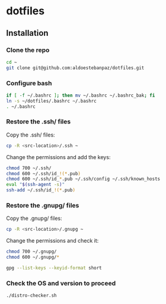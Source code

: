 # dotfiles

## Installation

### Clone the repo

```sh
cd ~
git clone git@github.com:aldoestebanpaz/dotfiles.git
```

### Configure bash

```sh
if [ -f ~/.bashrc ]; then mv ~/.bashrc ~/.bashrc_bak; fi
ln -s ~/dotfiles/.bashrc ~/.bashrc
. ~/.bashrc
```

### Restore the .ssh/ files

Copy the .ssh/ files:

```sh
cp -R <src-location>/.ssh ~
```

Change the permissions and add the keys:

```sh
chmod 700 ~/.ssh/
chmod 600 ~/.ssh/id_!(*.pub)
chmod 600 ~/.ssh/id_*.pub ~/.ssh/config ~/.ssh/known_hosts
eval "$(ssh-agent -s)"
ssh-add ~/.ssh/id_!(*.pub)
```

### Restore the .gnupg/ files

Copy the .gnupg/ files:

```sh
cp -R <src-location>/.gnupg ~
```

Change the permissions and check it:

```sh
chmod 700 ~/.gnupg/
chmod 600 ~/.gnupg/*

gpg --list-keys --keyid-format short
```

### Check the OS and version to proceed

```sh
./distro-checker.sh
```
